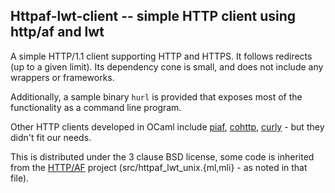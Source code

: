 ## Httpaf-lwt-client -- simple HTTP client using http/af and lwt

A simple HTTP/1.1 client supporting HTTP and HTTPS. It follows redirects (up
to a given limit). Its dependency cone is small, and does not include any
wrappers or frameworks.

Additionally, a sample binary `hurl` is provided that exposes most of the
functionality as a command line program.

Other HTTP clients developed in OCaml include
[piaf](https://github.com/anmonteiro/piaf),
[cohttp](https://github.com/mirage/ocaml-cohttp),
[curly](https://github.com/rgrinberg/curly) - but they didn't fit our needs.

This is distributed under the 3 clause BSD license, some code is inherited from
the [HTTP/AF](https://github.com/inhabitedtype/httpaf) project
(src/httpaf_lwt_unix.{ml,mli} - as noted in that file).